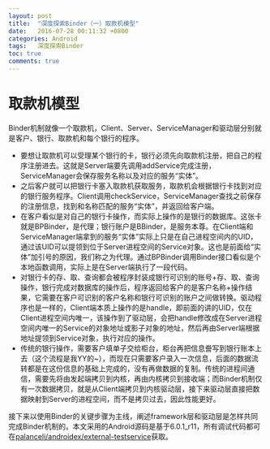 ```yaml
---
layout: post
title:  "深度探索Binder（一）取款机模型"
date:   2016-07-28 00:11:32 +0800
categories: Android
tags:   深度探索Binder
toc: true
comments: true
---
```

# 取款机模型
Binder机制就像一个取款机，Client、Server、ServiceManager和驱动层分别就是客户、银行、取款机和每个银行的程序。
* 要想让取款机可以受理某个银行的卡，银行必须先向取款机注册，把自己的程序注册进去。这就是Server端要先调用addService完成注册，ServiceManager会保存服务名称以及对应的服务“实体”。
* 之后客户就可以把银行卡塞入取款机获取服务，取款机会根据银行卡找到对应的银行服务程序。Client调用checkService，ServiceManager查找之前保存的注册信息，找到和名称匹配的服务“实体”，并返回给客户端。
* 在客户看似是对自己的银行卡操作，而实际上操作的是银行的数据库。这张卡就是BPBinder，是代理；银行账户是BBinder，是服务本尊。在Client端和ServiceManager端拿到的服务“实体”实际上只是在自己进程空间内的UID，通过该UID可以提领到位于Server进程空间的Service对象。这也是前面给“实体”加引号的原因，我们称之为代理。通过BPBinder调用Binder接口看似是个本地函数调用，实际上是在Server端执行了一段代码。
* 对银行卡的存、取、查询都会被程序封装成银行可识别的账号+存、取、查询操作，银行完成对数据库的操作后，程序返回给客户的是客户名称+操作结果，它需要在客户可识别的客户名称和银行可识别的账户之间做转换。驱动程序也是一样的，Client端本质上操作的是handle，即前面的讲的UID，仅在Client进程空间内唯一，该操作到了驱动层，会把handle修改成在Server进程空间内唯一的Service的对象地址或影子对象的地址，然后再由Server端根据地址提领到Service对象，执行对应的操作。
* 传统的银行操作，需要客户填单子交给柜台，柜台再把信息誊写到银行账本上去（这个流程是我YY的~），而现在只需要客户录入一次信息，后面的数据流转都是在这份信息的基础上完成的，没有再做数据的复制。传统的进程间通信，需要先将由发起端拷贝到内核，再由内核拷贝到接收端；而Binder机制仅有一次数据拷贝，就是从Client端拷贝到内核驱动层，接下来驱动层直接把数据映射到Server的进程空间，而不是拷贝过去，因此性能更好。

接下来以使用Binder的关键步骤为主线，阐述framework层和驱动层是怎样共同完成Binder机制的。本文采用的Android源码是基于6.0.1_r11，所有调试代码都可在[palanceli/androidex/external-testservice](https://github.com/palanceli/androidex/tree/master/external-testservice)获取。











